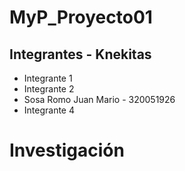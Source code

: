 # MyP_Proyecto01
## Integrantes - Knekitas
* Integrante 1
* Integrante 2
* Sosa Romo Juan Mario - 320051926
* Integrante 4

# Investigación


